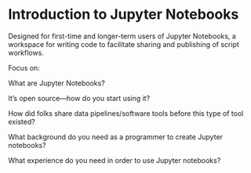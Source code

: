 # Introduction to Jupyter Notebooks
Designed for first-time and longer-term users of Jupyter Notebooks, a workspace for writing code to facilitate sharing and publishing of script workflows.

Focus on:

What are Jupyter Notebooks?

It’s open source—how do you start using it?

How did folks share data pipelines/software tools before this type of tool existed?

What background do you need as a programmer to create Jupyter notebooks?

What experience do you need in order to use Jupyter notebooks?
